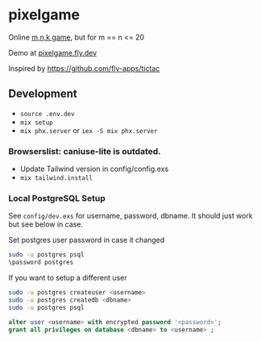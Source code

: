 # pixelgame

Online [m,n,k game](https://en.wikipedia.org/wiki/M,n,k-game), but for m == n <= 20

Demo at [pixelgame.fly.dev](https://pixelgame.fly.dev)

Inspired by https://github.com/fly-apps/tictac

## Development

- `source .env.dev`
- `mix setup`
- `mix phx.server` or `iex -S mix phx.server`

### Browserslist: caniuse-lite is outdated.

- Update Tailwind version in config/config.exs
- `mix tailwind.install`

### Local PostgreSQL Setup

See `config/dev.exs` for username, password, dbname. It should just work but see below in case.

Set postgres user password in case it changed

```sh
sudo -u postgres psql
\password postgres
```

If you want to setup a different user

```sh
sudo -u postgres createuser <username>
sudo -u postgres createdb <dbname>
sudo -u postgres psql
```

```sql
alter user <username> with encrypted password '<password>';
grant all privileges on database <dbname> to <username> ;
```
